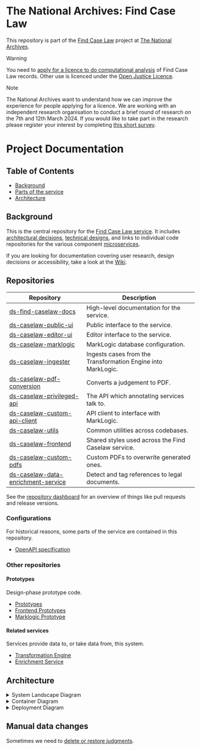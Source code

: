 # The National Archives: Find Case Law

This repository is part of the [Find Case Law](https://caselaw.nationalarchives.gov.uk/) project at [The National Archives](https://www.nationalarchives.gov.uk/).

> [!WARNING]
> You need to [apply for a licence to do computational analysis](https://caselaw.nationalarchives.gov.uk/computational-licence-form) of Find Case Law records. Other use is licenced under the [Open Justice Licence](https://caselaw.nationalarchives.gov.uk/about-this-service#section-licences).

> [!NOTE]
> The National Archives want to understand how we can improve the experience for people applying for a licence. We are working with an independent research organisation to conduct a brief round of research on the 7th and 12th March 2024. If you would like to take part in the research please register your interest by completing [this short survey](https://survey.alchemer.com/s3/7698805/BF4982-National-Archives-Case-Law-Research).

# Project Documentation

## Table of Contents

- [Background](#background)
- [Parts of the service](#parts-of-the-service)
- [Architecture](#architecture)

## Background

This is the central repository for the [Find Case Law service](https://caselaw.nationalarchives.gov.uk/). It includes [architectural decisions](https://github.com/nationalarchives/ds-find-caselaw-docs/tree/main/doc/adr), [technical designs](https://github.com/nationalarchives/ds-find-caselaw-docs/tree/main/doc/arch), and links to individual code repositories for the various component [microservices](doc/adr/0002-use-a-microservice-architecture.md).

If you are looking for documentation covering user research, design decisions or accessibility, take a look at the [Wiki](https://github.com/nationalarchives/ds-find-caselaw-docs/wiki).

## Repositories

<!-- Begin list of repositories -->
<!-- This section is automatically generated from scripts/build_repo_lists. You shouldn't edit it manually. -->

| Repository                                                                                                   | Description                                                  |
| ------------------------------------------------------------------------------------------------------------ | ------------------------------------------------------------ |
| [ds-find-caselaw-docs](https://github.com/nationalarchives/ds-find-caselaw-docs)                             | High-level documentation for the service.                    |
| [ds-caselaw-public-ui](https://github.com/nationalarchives/ds-caselaw-public-ui)                             | Public interface to the service.                             |
| [ds-caselaw-editor-ui](https://github.com/nationalarchives/ds-caselaw-editor-ui)                             | Editor interface to the service.                             |
| [ds-caselaw-marklogic](https://github.com/nationalarchives/ds-caselaw-marklogic)                             | MarkLogic database configuration.                            |
| [ds-caselaw-ingester](https://github.com/nationalarchives/ds-caselaw-ingester)                               | Ingests cases from the Transformation Engine into MarkLogic. |
| [ds-caselaw-pdf-conversion](https://github.com/nationalarchives/ds-caselaw-pdf-conversion)                   | Converts a judgement to PDF.                                 |
| [ds-caselaw-privileged-api](https://github.com/nationalarchives/ds-caselaw-privileged-api)                   | The API which annotating services talk to.                   |
| [ds-caselaw-custom-api-client](https://github.com/nationalarchives/ds-caselaw-custom-api-client)             | API client to interface with MarkLogic.                      |
| [ds-caselaw-utils](https://github.com/nationalarchives/ds-caselaw-utils)                                     | Common utilities across codebases.                           |
| [ds-caselaw-frontend](https://github.com/nationalarchives/ds-caselaw-frontend)                               | Shared styles used across the Find Caselaw service.          |
| [ds-caselaw-custom-pdfs](https://github.com/nationalarchives/ds-caselaw-custom-pdfs)                         | Custom PDFs to overwrite generated ones.                     |
| [ds-caselaw-data-enrichment-service](https://github.com/nationalarchives/ds-caselaw-data-enrichment-service) | Detect and tag references to legal documents.                |

<!-- End list of repositories -->

See the [repository dashboard](/repo-dashboard.md) for an overview of things like pull requests and release versions.

### Configurations

For historical reasons, some parts of the service are contained in this repository.

- [OpenAPI specification](https://github.com/nationalarchives/ds-find-caselaw-docs/tree/main/doc/openapi)

### Other repositories

#### Prototypes

Design-phase prototype code.

- [Prototypes](https://github.com/nationalarchives/ds-caselaw-prototypes)
- [Frontend Prototypes](https://github.com/nationalarchives/ds-caselaw-frontend)
- [Marklogic Prototype](https://github.com/mangiafico/tna-judgments-website)

#### Related services

Services provide data to, or take data from, this system.

- [Transformation Engine](https://github.com/nationalarchives/da-transform-dev-documentation/blob/develop/editorial-system-integration/README.md)
- [Enrichment Service](https://github.com/nationalarchives/ds-caselaw-data-enrichment-service)

## Architecture

<details>
  <summary>System Landscape Diagram</summary>

![System Landscape Diagram](doc/arch/images/System%20Landscape.png)

</details>

<details>
  <summary>Container Diagram</summary>

![Container Diagram](doc/arch/images/Container%20Diagram.png)

</details>

<details>
  <summary>Deployment Diagram</summary>

![Deployment Diagram](doc/arch/images/Deployment%20Diagram.png)

</details>

## Manual data changes

Sometimes we need to [delete or restore judgments](doc/changing-judgments/changing-judgments.md).
